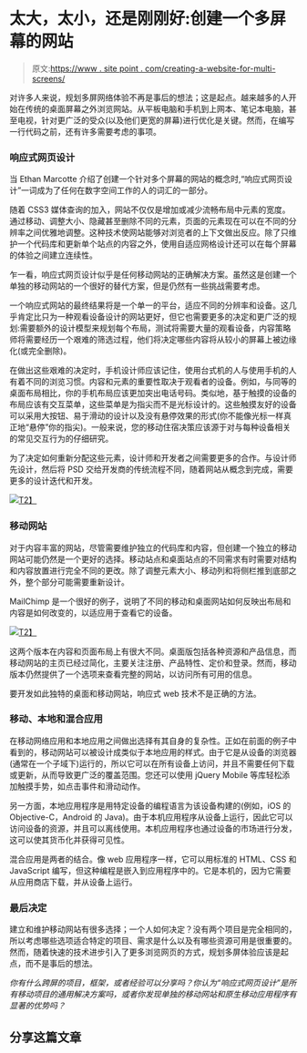 # 太大，太小，还是刚刚好:创建一个多屏幕的网站

> 原文:[https://www . site point . com/creating-a-website-for-multi-screens/](https://www.sitepoint.com/creating-a-website-for-multiple-screens/)

对许多人来说，规划多屏网络体验不再是事后的想法；这是起点。越来越多的人开始在传统的桌面屏幕之外浏览网站。从平板电脑和手机到上网本、笔记本电脑，甚至电视，针对更广泛的受众(以及他们更宽的屏幕)进行优化是关键。然而，在编写一行代码之前，还有许多需要考虑的事项。

### 响应式网页设计

当 Ethan Marcotte 介绍了创建一个针对多个屏幕的网站的概念时,“响应式网页设计”一词成为了任何在数字空间工作的人的词汇的一部分。

随着 CSS3 媒体查询的加入，网站不仅仅是增加或减少流畅布局中元素的宽度。通过移动、调整大小、隐藏甚至删除不同的元素，页面的元素现在可以在不同的分辨率之间优雅地调整。这种技术使网站能够对浏览者的上下文做出反应。除了只维护一个代码库和更新单个站点的内容之外，使用自适应网格设计还可以在每个屏幕的体验之间建立连续性。

乍一看，响应式网页设计似乎是任何移动网站的正确解决方案。虽然这是创建一个单独的移动网站的一个很好的替代方案，但是仍然有一些挑战需要考虑。

一个响应式网站的最终结果将是一个单一的平台，适应不同的分辨率和设备。这几乎肯定比只为一种观看设备设计的网站更好，但它也需要更多的决定和更广泛的规划:需要额外的设计模型来规划每个布局，测试将需要大量的观看设备，内容策略师将需要经历一个艰难的筛选过程，他们将决定哪些内容将从较小的屏幕上被边缘化(或完全删除)。

在做出这些艰难的决定时，手机设计师应该记住，使用台式机的人与使用手机的人有着不同的浏览习惯。内容和元素的重要性取决于观看者的设备。例如，与同等的桌面布局相比，你的手机布局应该更加突出电话号码。类似地，基于触摸的设备的布局应该有交互菜单，这些菜单是为指尖而不是光标设计的。这些触摸友好的设备可以采用大按钮、易于滑动的设计以及没有悬停效果的形式(你不能像光标一样真正地“悬停”你的指尖)。一般来说，您的移动住宿决策应该源于对与每种设备相关的常见交互行为的仔细研究。

为了决定如何重新分配这些元素，设计师和开发者之间需要更多的合作。与设计师先设计，然后将 PSD 交给开发商的传统流程不同，随着网站从概念到完成，需要更多的设计迭代和开发。

[![](../Images/e57bcf3ecca0669945a1449a67e24dde.png)T2】](https://www.sitepoint.com/wp-content/uploads/2012/04/design-build1.jpg)

### 移动网站

对于内容丰富的网站，尽管需要维护独立的代码库和内容，但创建一个独立的移动网站可能仍然是一个更好的选择。移动站点和桌面站点的不同需求有时需要对结构和内容放置进行完全不同的更改。除了调整元素大小、移动列和将侧栏推到底部之外，整个部分可能需要重新设计。

MailChimp 是一个很好的例子，说明了不同的移动和桌面网站如何反映出布局和内容是如何改变的，以适应用于查看它的设备。

[![](../Images/f6ff2623daa2fbfd7995f051b1ca4154.png)T2】](https://www.sitepoint.com/wp-content/uploads/2012/04/mailChimp1.jpg)

这两个版本在内容和页面布局上有很大不同。桌面版包括各种资源和产品信息，而移动网站的主页已经过简化，主要关注注册、产品特性、定价和登录。然而，移动版本仍然提供了一个选项来查看完整的网站，以访问所有可用的信息。

要开发如此独特的桌面和移动网站，响应式 web 技术不是正确的方法。

### 移动、本地和混合应用

在移动网络应用和本地应用之间做出选择有其自身的复杂性。正如在前面的例子中看到的，移动网站可以被设计成类似于本地应用的样式。由于它是从设备的浏览器(通常在一个子域下)运行的，所以它可以在所有设备上访问，并且不需要任何下载或更新，从而导致更广泛的覆盖范围。您还可以使用 jQuery Mobile 等库轻松添加触摸手势，如点击事件和滑动动作。

另一方面，本地应用程序是用特定设备的编程语言为该设备构建的(例如，iOS 的 Objective-C，Android 的 Java)。由于本机应用程序从设备上运行，因此它可以访问设备的资源，并且可以离线使用。本机应用程序也通过设备的市场进行分发，这可以使其货币化并获得可见性。

混合应用是两者的结合。像 web 应用程序一样，它可以用标准的 HTML、CSS 和 JavaScript 编写，但这种编程是嵌入到应用程序中的。它是本机的，因为它需要从应用商店下载，并从设备上运行。

### 最后决定

建立和维护移动网站有很多选择；一个人如何决定？没有两个项目是完全相同的，所以考虑哪些选项适合特定的项目、需求是什么以及有哪些资源可用是很重要的。然而，随着快速的技术进步引入了更多浏览网页的方式，规划多屏体验应该是起点，而不是事后的想法。

*你有什么跨屏的项目，框架，或者经验可以分享吗？你认为“响应式网页设计”是所有移动项目的通用解决方案吗，或者你发现单独的移动网站和原生移动应用程序有显著的优势吗？* 

## 分享这篇文章